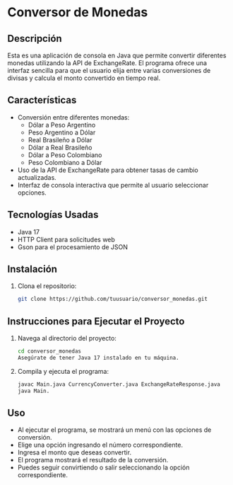 # Conversor de Monedas

## Descripción

Esta es una aplicación de consola en Java que permite convertir diferentes monedas utilizando la API de ExchangeRate. El programa ofrece una interfaz sencilla para que el usuario elija entre varias conversiones de divisas y calcula el monto convertido en tiempo real.

## Características

- Conversión entre diferentes monedas:
    - Dólar a Peso Argentino
    - Peso Argentino a Dólar
    - Real Brasileño a Dólar
    - Dólar a Real Brasileño
    - Dólar a Peso Colombiano
    - Peso Colombiano a Dólar
- Uso de la API de ExchangeRate para obtener tasas de cambio actualizadas.
- Interfaz de consola interactiva que permite al usuario seleccionar opciones.

## Tecnologías Usadas

- Java 17
- HTTP Client para solicitudes web
- Gson para el procesamiento de JSON

## Instalación

1. Clona el repositorio:
   ```bash
   git clone https://github.com/tuusuario/conversor_monedas.git
## Instrucciones para Ejecutar el Proyecto

1. Navega al directorio del proyecto:

   ```bash
   cd conversor_monedas
   Asegúrate de tener Java 17 instalado en tu máquina.

2. Compila y ejecuta el programa:

   ```bash
   javac Main.java CurrencyConverter.java ExchangeRateResponse.java
   java Main.

## Uso

- Al ejecutar el programa, se mostrará un menú con las opciones de conversión.
- Elige una opción ingresando el número correspondiente.
- Ingresa el monto que deseas convertir.
- El programa mostrará el resultado de la conversión.
- Puedes seguir convirtiendo o salir seleccionando la opción correspondiente.
